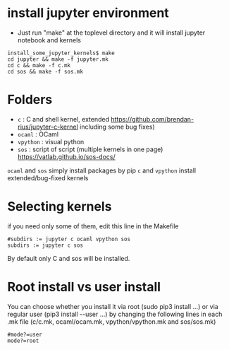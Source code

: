 install jupyter environment
====================

* Just run "make" at the toplevel directory and it will install jupyter notebook and kernels

```
install_some_jupyter_kernels$ make
cd jupyter && make -f jupyter.mk
cd c && make -f c.mk
cd sos && make -f sos.mk
```

Folders
====================

* `c` : C and shell kernel, extended https://github.com/brendan-rius/jupyter-c-kernel including some bug fixes)
* `ocaml` : OCaml 
* `vpython` : visual python
* `sos` : script of script (multiple kernels in one page) https://vatlab.github.io/sos-docs/

`ocaml` and `sos` simply install packages by pip
`c` and `vpython` install extended/bug-fixed kernels

Selecting kernels
====================

if you need only some of them, edit this line in the Makefile

```
#subdirs := jupyter c ocaml vpython sos
subdirs := jupyter c sos
```

By default only C and sos will be installed.

Root install vs user install
====================

You can choose whether you install it via root (sudo pip3 install ...) or via regular user (pip3 install --user ...) by changing the following lines in each .mk file (c/c.mk, ocaml/ocam.mk, vpython/vpython.mk and sos/sos.mk)

```
#mode?=user
mode?=root
```
